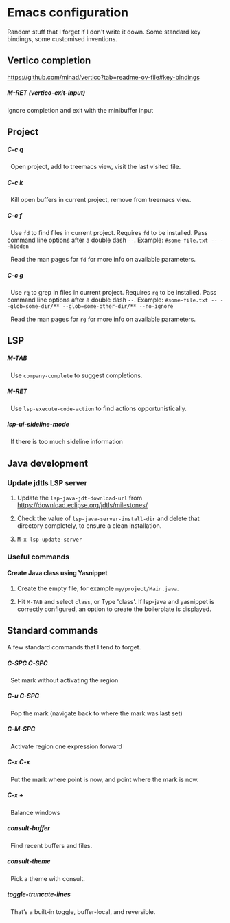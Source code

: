 # Emacs configuration

Random stuff that I forget if I don't write it down. Some standard key bindings, some customised inventions.

## Vertico completion

https://github.com/minad/vertico?tab=readme-ov-file#key-bindings

##### M-RET (vertico-exit-input)

Ignore completion and exit with the minibuffer input

## Project

##### C-c q

&nbsp; Open project, add to treemacs view, visit the last visited file.

##### C-c k

&nbsp; Kill open buffers in current project, remove from treemacs view.

##### C-c f

&nbsp; Use `fd` to find files in current project. Requires `fd` to be installed. Pass command line options after a double dash `--`. Example:
     `#some-file.txt -- --hidden`

&nbsp; Read the man pages for `fd` for more info on available parameters.

##### C-c g

&nbsp; Use `rg` to grep in files in current project. Requires `rg` to be installed. Pass command line options after a double dash `--`. Example:
     `#some-file.txt -- --glob=some-dir/** --glob=some-other-dir/** --no-ignore`

&nbsp; Read the man pages for `rg` for more info on available parameters.

## LSP

##### M-TAB

&nbsp; Use `company-complete` to suggest completions.

##### M-RET

&nbsp; Use `lsp-execute-code-action` to find actions opportunistically.

##### lsp-ui-sideline-mode

&nbsp; If there is too much sideline information

## Java development

### Update jdtls LSP server

1. Update the `lsp-java-jdt-download-url` from https://download.eclipse.org/jdtls/milestones/

1. Check the value of `lsp-java-server-install-dir` and delete that directory completely, to ensure a clean installation.

1. `M-x lsp-update-server`

### Useful commands

#### Create Java class using Yasnippet

1. Create the empty file, for example `my/project/Main.java`.

1. Hit `M-TAB` and select `class`, or Type 'class'. If lsp-java and yasnippet is correctly configured, an option to create the boilerplate is displayed.

## Standard commands

A few standard commands that I tend to forget.

##### C-SPC C-SPC 

&nbsp; Set mark without activating the region

##### C-u C-SPC

&nbsp; Pop the mark (navigate back to where the mark was last set)

##### C-M-SPC

&nbsp; Activate region one expression forward

##### C-x C-x

&nbsp; Put the mark where point is now, and point where the mark is now.

##### C-x +

&nbsp; Balance windows

##### consult-buffer

&nbsp; Find recent buffers and files.

##### consult-theme

&nbsp; Pick a theme with consult.

##### toggle-truncate-lines

&nbsp; That’s a built-in toggle, buffer-local, and reversible.
